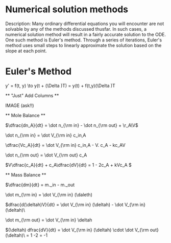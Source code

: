 # Numerical solution methods

Description: Many ordinary differential equations you will encounter are not solvable by any of the methods discussed thusfar. In such cases, a numerical solution method will result in a fairly accurate solution to the ODE. One such method is Euler's method. Through a series of iterations, Euler's method uses small steps to linearly approximate the solution based on the slope at each point. 

# Euler's Method
y' = f(t, y) \to y(t + \(\Delta \)T) = y(t) + f(t,y)\(\Delta \)T 

** "Just" Add Columns ** 

IMAGE (ask!!)

** Mole Balance ** 

$\dfrac{dn_A}{dt} = \dot n_{\rm in} - \dot n_{\rm out} + \r_A\V\$

\dot n_{\rm in} = \dot V_{\rm in} c_in,A 

\dfrac{Vc_A}{dt} = \dot V_{\rm in} c_in,A - V\. c_A - kc_AV

\dot n_{\rm out} = \dot V_{\rm out} c_A 

$V\dfrac{c_A}{dt} + c_A\dfrac{dV}{dt} = 1 - 2c_A + kVc_A $ 

** Mass Balance **

$\dfrac{dm}{dt} = m\._in - m\._out

\dot m_{\rm in} = \dot V_{\rm in} \(\daleth) 

$dfrac{d\(\deltah)V}{dt} = \dot V_{\rm in} \(\deltah) - \dot V_{\rm in} \(\deltah)\

\dot m_{\rm out} = \dot V_{\rm in} \deltah

$\(\deltah) dfrac{dV}{dt} = \dot V_{\rm in} \(\deltah) \cdot \dot V_{\rm out} \(\deltah)\ = 1 -2 = -1

